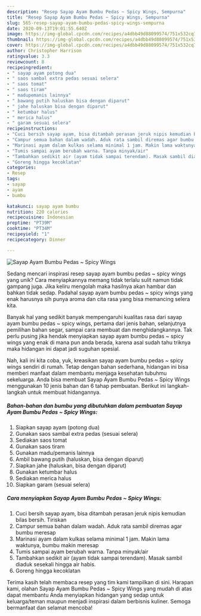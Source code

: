 ```yaml
---
description: "Resep Sayap Ayam Bumbu Pedas ~ Spicy Wings, Sempurna"
title: "Resep Sayap Ayam Bumbu Pedas ~ Spicy Wings, Sempurna"
slug: 565-resep-sayap-ayam-bumbu-pedas-spicy-wings-sempurna
date: 2020-09-13T19:01:55.640Z
image: https://img-global.cpcdn.com/recipes/a4dbb49d88099574/751x532cq70/sayap-ayam-bumbu-pedas-spicy-wings-foto-resep-utama.jpg
thumbnail: https://img-global.cpcdn.com/recipes/a4dbb49d88099574/751x532cq70/sayap-ayam-bumbu-pedas-spicy-wings-foto-resep-utama.jpg
cover: https://img-global.cpcdn.com/recipes/a4dbb49d88099574/751x532cq70/sayap-ayam-bumbu-pedas-spicy-wings-foto-resep-utama.jpg
author: Christopher Harrison
ratingvalue: 3.3
reviewcount: 8
recipeingredient:
- " sayap ayam potong dua"
- " saos sambal extra pedas sesuai selera"
- " saos tomat"
- " saos tiram"
- " madupemanis lainnya"
- " bawang putih haluskan bisa dengan diparut"
- " jahe haluskan bisa dengan diparut"
- " ketumbar halus"
- " merica halus"
- " garam sesuai selera"
recipeinstructions:
- "Cuci bersih sayap ayam, bisa ditambah perasan jeruk nipis kemudian bilas bersih. Tiriskan"
- "Campur semua bahan dalam wadah. Aduk rata sambil diremas agar bumbu meresap"
- "Marinasi ayam dalam kulkas selama minimal 1 jam. Makin lama waktunya, bumbu makin meresap"
- "Tumis sampai ayam berubah warna. Tanpa minyak/air"
- "Tambahkan sedikit air (ayam tidak sampai terendam). Masak sambil diaduk sesekali hingga air habis."
- "Goreng hingga kecoklatan"
categories:
- Resep
tags:
- sayap
- ayam
- bumbu

katakunci: sayap ayam bumbu 
nutrition: 220 calories
recipecuisine: Indonesian
preptime: "PT39M"
cooktime: "PT34M"
recipeyield: "1"
recipecategory: Dinner

---
```



![Sayap Ayam Bumbu Pedas ~ Spicy Wings](https://img-global.cpcdn.com/recipes/a4dbb49d88099574/751x532cq70/sayap-ayam-bumbu-pedas-spicy-wings-foto-resep-utama.jpg)

Sedang mencari inspirasi resep sayap ayam bumbu pedas ~ spicy wings yang unik? Cara menyiapkannya memang tidak terlalu sulit namun tidak gampang juga. Jika keliru mengolah maka hasilnya akan hambar dan bahkan tidak sedap. Padahal sayap ayam bumbu pedas ~ spicy wings yang enak harusnya sih punya aroma dan cita rasa yang bisa memancing selera kita.

Banyak hal yang sedikit banyak mempengaruhi kualitas rasa dari sayap ayam bumbu pedas ~ spicy wings, pertama dari jenis bahan, selanjutnya pemilihan bahan segar, sampai cara membuat dan menghidangkannya. Tak perlu pusing jika hendak menyiapkan sayap ayam bumbu pedas ~ spicy wings yang enak di mana pun anda berada, karena asal sudah tahu triknya maka hidangan ini dapat jadi suguhan spesial.




Nah, kali ini kita coba, yuk, kreasikan sayap ayam bumbu pedas ~ spicy wings sendiri di rumah. Tetap dengan bahan sederhana, hidangan ini bisa memberi manfaat dalam membantu menjaga kesehatan tubuhmu sekeluarga. Anda bisa membuat Sayap Ayam Bumbu Pedas ~ Spicy Wings menggunakan 10 jenis bahan dan 6 tahap pembuatan. Berikut ini langkah-langkah untuk membuat hidangannya.

<!--inarticleads1-->

##### Bahan-bahan dan bumbu yang dibutuhkan dalam pembuatan Sayap Ayam Bumbu Pedas ~ Spicy Wings:

1. Siapkan  sayap ayam (potong dua)
1. Gunakan  saos sambal extra pedas (sesuai selera)
1. Sediakan  saos tomat
1. Gunakan  saos tiram
1. Gunakan  madu/pemanis lainnya
1. Ambil  bawang putih (haluskan, bisa dengan diparut)
1. Siapkan  jahe (haluskan, bisa dengan diparut)
1. Gunakan  ketumbar halus
1. Sediakan  merica halus
1. Siapkan  garam (sesuai selera)




<!--inarticleads2-->

##### Cara menyiapkan Sayap Ayam Bumbu Pedas ~ Spicy Wings:

1. Cuci bersih sayap ayam, bisa ditambah perasan jeruk nipis kemudian bilas bersih. Tiriskan
1. Campur semua bahan dalam wadah. Aduk rata sambil diremas agar bumbu meresap
1. Marinasi ayam dalam kulkas selama minimal 1 jam. Makin lama waktunya, bumbu makin meresap
1. Tumis sampai ayam berubah warna. Tanpa minyak/air
1. Tambahkan sedikit air (ayam tidak sampai terendam). Masak sambil diaduk sesekali hingga air habis.
1. Goreng hingga kecoklatan




Terima kasih telah membaca resep yang tim kami tampilkan di sini. Harapan kami, olahan Sayap Ayam Bumbu Pedas ~ Spicy Wings yang mudah di atas dapat membantu Anda menyiapkan hidangan yang sedap untuk keluarga/teman maupun menjadi inspirasi dalam berbisnis kuliner. Semoga bermanfaat dan selamat mencoba!
